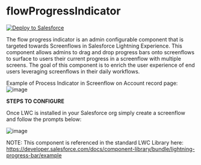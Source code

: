 # flowProgressIndicator
<a href="https://githubsfdeploy.herokuapp.com?owner=jdean005&repo=flowProgressIndicator&ref=force-app/main/default">
  <img alt="Deploy to Salesforce"
       src="https://raw.githubusercontent.com/afawcett/githubsfdeploy/master/deploy.png">
</a>


The flow progress indicator is an admin configurable component that is targeted towards Screenflows in Salesforce Lightning Experience. This component allows admins to drag and drop progress bars onto screenflows to surface to users their current progress in a screenflow with multiple screens. The goal of this component is to enrich the user experience of end users leveraging screenflows in their daily workflows. 

Example of Process Indicator in Screenflow on Account record page:
![image](https://user-images.githubusercontent.com/58155079/147141792-16ae7abc-343d-4573-9267-3ca664239a40.png)

**STEPS TO CONFIGURE**

Once LWC is installed in your Salesforce org simply create a screenflow and follow the prompts below:

![image](https://user-images.githubusercontent.com/58155079/147144382-d612159b-9016-48ea-bf54-86c5fb2ff74a.png)


NOTE: This component is referenced in the standard LWC Library here: https://developer.salesforce.com/docs/component-library/bundle/lightning-progress-bar/example
